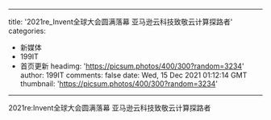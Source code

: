 
---
title: '2021re_Invent全球大会圆满落幕 亚马逊云科技致敬云计算探路者'
categories: 
 - 新媒体
 - 199IT
 - 首页更新
headimg: 'https://picsum.photos/400/300?random=3234'
author: 199IT
comments: false
date: Wed, 15 Dec 2021 01:12:14 GMT
thumbnail: 'https://picsum.photos/400/300?random=3234'
---

<div>   
2021re:Invent全球大会圆满落幕 亚马逊云科技致敬云计算探路者  
</div>
            